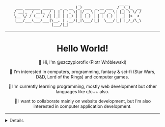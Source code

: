 ```
                                 _                  __ _      
     ___ _______ _____   _ _ __ (_) ___  _ __ ___  / _(_)_  __
    / __|_  / __|_  / | | | '_ \| |/ _ \| '__/ _ \| |_| \ \/ /
    \__ \/ / (__ / /| |_| | |_) | | (_) | | | (_) |  _| |>  < 
    |___/___\___/___|\__, | .__/|_|\___/|_|  \___/|_| |_/_/\_\
                     |___/|_|                                 

```
---
<h1 align="center">Hello World!</h1>
<p align="center">
  👋 Hi, I'm @szczypiorofix (Piotr Wróblewski)
</p>
<p align="center">
  👀 I'm interested in computers, programming, fantasy & sci-fi (Star Wars, D&D, Lord of the Rings) and computer games.
</p>
<p align="center">
  🌱 I'm currently learning programming, mostly web development but other languages like c/c++ also.
</p>
<p align="center">
  💞️ I want to collaborate mainly on website development, but I'm also interested in computer application development.
</p>

---

<details>
  
## Languages:
[![JavaScript](https://img.shields.io/badge/JavaScript-F7DF1E?style=for-the-badge&logo=javascript&logoColor=black)](https://github.com/szczypiorofix)  
[![PHP](https://img.shields.io/badge/PHP-777BB4?style=for-the-badge&logo=php&logoColor=white)](https://github.com/szczypiorofix)  
[![TypeScript](https://img.shields.io/badge/TypeScript-007ACC?style=for-the-badge&logo=typescript&logoColor=white)](https://github.com/szczypiorofix)  
[![NodeJS](https://img.shields.io/badge/Node.js-43853D?style=for-the-badge&logo=node.js&logoColor=white)](https://github.com/szczypiorofix)  
[![C#](https://img.shields.io/badge/C%23-239120?style=for-the-badge&logo=c-sharp&logoColor=white)](https://github.com/szczypiorofix)  
[![C](https://img.shields.io/badge/C-00599C?style=for-the-badge&logo=c&logoColor=white)](https://github.com/szczypiorofix) [![C++](https://img.shields.io/badge/C%2B%2B-00599C?style=for-the-badge&logo=c%2B%2B&logoColor=white)](https://github.com/szczypiorofix)  
---

## Technologies & Frameworks
[![React](https://img.shields.io/badge/React-20232A?style=for-the-badge&logo=react&logoColor=61DAFB)](https://github.com/szczypiorofix)  
[![HTML](https://img.shields.io/badge/HTML5-E34F26?style=for-the-badge&logo=html5&logoColor=white)](https://github.com/szczypiorofix)  
[![CSS3](https://img.shields.io/badge/CSS3-1572B6?style=for-the-badge&logo=css3&logoColor=white)](https://github.com/szczypiorofix)  
[![Wordpress](https://img.shields.io/badge/Wordpress-21759B?style=for-the-badge&logo=wordpress&logoColor=white)](https://github.com/szczypiorofix)  
[![Unity](https://img.shields.io/badge/Unity-100000?style=for-the-badge&logo=unity&logoColor=white)](https://github.com/szczypiorofix)  

# DBMS
[![MySQL](https://img.shields.io/badge/MySQL-005C84?style=for-the-badge&logo=mysql&logoColor=white)](https://github.com/szczypiorofix)  


## Contact:
[![Discord](https://img.shields.io/badge/Discord-7289DA?style=for-the-badge&logo=discord&logoColor=white)](https://discordapp.com/users/707686577396121731)  
[![LinkedIn](https://img.shields.io/badge/LinkedIn-0077B5?style=for-the-badge&logo=linkedin&logoColor=white)](https://www.linkedin.com/in/piotr-wr%C3%B3blewski-ba623b23b/)  
[![Dev.to](https://img.shields.io/badge/dev.to-0A0A0A?style=for-the-badge&logo=devdotto&logoColor=white)](https://dev.to/szczypiorofix)  

# Code::Stats:
[![Code::Stats](https://img.shields.io/badge/Code-stats-1abc9c.svg)](https://codestats.net/users/szczypiorofix)  
</details>

<!---
szczypiorofix/szczypiorofix is a ✨ special ✨ repository because its `README.md` (this file) appears on your GitHub profile.
You can click the Preview link to take a look at your changes.
--->
